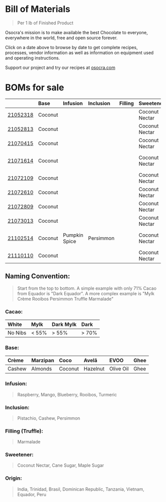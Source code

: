 # Bill of Materials
> Per 1 lb of Finished Product
 
Osocra's mission is to make available the best Chocolate to everyone, everywhere in the world, free and open source forever.

Click on a date above to browse by date to get complete recipes, processes, vendor information as well as information on equipment used and operating instructions. 

Support our project and try our recipes at [osocra.com](https://osocra.com)

# BOMs for sale

|                         | Base    | Infusion      | Inclusion | Filling  | Sweetener      | Origin   | Cacao   | Name          |
| :---                    | :---    | :---          | :---      | :---     | :---           | :---     | ---:    | :---          |
|[21052318](2021/05/23/18)| Coconut |               |           |          | Coconut Nectar | India    | Dark    | Coco India    |
|[21052813](2021/05/28/13)| Coconut |               |           |          | Coconut Nectar | Trinidad | Dark    | Coco Trinidad |
|[21070415](2021/07/04/15)| Coconut |               |           |          | Coconut Nectar | Brasil   | Dark    | Coco Brasil   |
|[21071614](2021/07/16/14)| Coconut |               |           |          | Coconut Nectar | Brasil   | Dark    | Coco Dominican Republic |
|[21072109](2021/07/21/09)| Coconut |               |           |          | Coconut Nectar | Brasil   | Dark    | Coco Tanzania |
|[21072610](2021/07/26/10)| Coconut |               |           |          | Coconut Nectar | Brasil   | Dark    | Coco Vietnam  |
|[21072809](2021/07/28/09)| Coconut |               |           |          | Coconut Nectar | Brasil   | Dark    | Coco Ecuador  |
|[21073013](2021/07/30/13)| Coconut |               |           |          | Coconut Nectar | Brasil   | Dark    | Coco Peru     |
|[21102514](2021/10/25/14)| Coconut | Pumpkin Spice | Persimmon |          | Coconut Nectar | Brasil   | Dark    | Pumpkin Spice Persimmon |
|[21110110](2021/11/01/10)| Coconut |               |           |          | Coconut Nectar | Brasil   | Dark    | Pink Salt Pistachio |

## Naming Convention:
> Start from the top to bottom. A simple example with only 71% Cacao from Equador is "Dark Equador". A more complex example is "Mylk Crème Rooibos Persimmon Truffle Marmalade"

### Cacao:

| White    | Mylk    | Dark Mylk | Dark   |
| :---     | :---    | :---      | :---   |
| No Nibs  | < 55%   |> 55%      |> 70%   |

### Base:

| Crème     | Marzipan   | Coco      | Avelã     | EVOO       | Ghee    |
| :---      | :---       | :---      | :---      | :---       | :---    |
| Cashew    | Almonds    | Coconut   | Hazelnut  | Olive Oil  | Ghee    |

### Infusion:
> Raspberry, Mango, Blueberry, Rooibos, Turmeric

### Inclusion:
> Pistachio, Cashew, Persimmon

### Filling (Truffle):
> Marmalade

### Sweetener:
> Coconut Nectar, Cane Sugar, Maple Sugar

### Origin:
> India, Trinidad, Brasil, Dominican Republic, Tanzania, Vietnam, Equador, Peru
